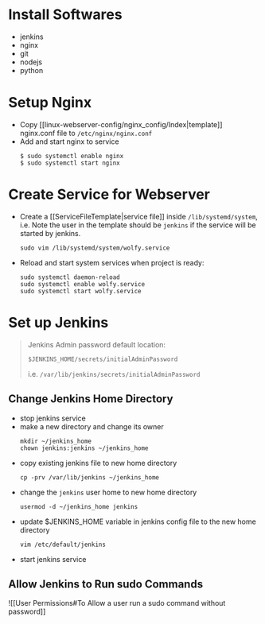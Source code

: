 # Install Softwares
- jenkins
- nginx
- git
- nodejs
- python

# Setup Nginx
- Copy [[linux-webserver-config/nginx_config/Index|template]] nginx.conf file to `/etc/nginx/nginx.conf`
- Add and start nginx to service
	```
	$ sudo systemctl enable nginx
	$ sudo systemctl start nginx
	```
	
#  Create Service for Webserver
- Create a [[ServiceFileTemplate|service file]] inside `/lib/systemd/system`, i.e. 
	Note the user in the template should be `jenkins` if the service will be started by jenkins.
	```
	sudo vim /lib/systemd/system/wolfy.service
	```
- Reload and start system services when project is ready:
	```
	sudo systemctl daemon-reload
	sudo systemctl enable wolfy.service
	sudo systemctl start wolfy.service
	```
# Set up Jenkins
> Jenkins Admin password default location:
> ```
>$JENKINS_HOME/secrets/initialAdminPassword
> ```
> i.e.
> `/var/lib/jenkins/secrets/initialAdminPassword`

## Change Jenkins Home Directory

- stop jenkins service
- make a new directory and change its owner
	```
	mkdir ~/jenkins_home
	chown jenkins:jenkins ~/jenkins_home
	```
- copy existing jenkins file to new home directory
	```
	cp -prv /var/lib/jenkins ~/jenkins_home
	```
- change the `jenkins` user home to new home directory
	```
	usermod -d ~/jenkins_home jenkins
	```
- update $JENKINS_HOME variable in jenkins config file to the new home directory
	```
	vim /etc/default/jenkins
	```
- start jenkins service
## Allow Jenkins to Run sudo Commands
![[User Permissions#To Allow a user run a sudo command without password]]